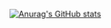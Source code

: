 [![Anurag's GitHub stats](https://github-readme-stats.vercel.app/api?username=nafi3131)](https://github.com/anuraghazra/github-readme-stats)
